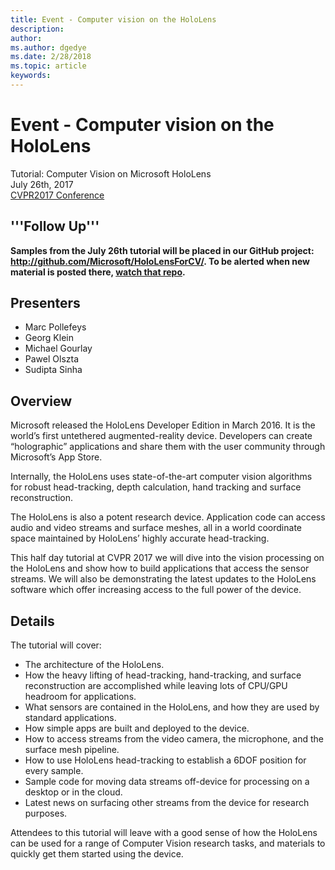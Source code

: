 ```yaml
---
title: Event - Computer vision on the HoloLens
description: 
author: 
ms.author: dgedye
ms.date: 2/28/2018
ms.topic: article
keywords: 
---
```




# Event - Computer vision on the HoloLens

Tutorial: Computer Vision on Microsoft HoloLens\
 July 26th, 2017\
 [CVPR2017 Conference](http://cvpr2017.thecvf.com/)

## '''Follow Up'''

**Samples from the July 26th tutorial will be placed in our GitHub project: <http://github.com/Microsoft/HoloLensForCV/>. To be alerted when new material is posted there, [watch that repo](https://github.com/Microsoft/HoloLensForCV/subscription).**

## Presenters
* Marc Pollefeys
* Georg Klein
* Michael Gourlay
* Pawel Olszta
* Sudipta Sinha

## Overview

Microsoft released the HoloLens Developer Edition in March 2016. It is the world’s first untethered augmented-reality device. Developers can create “holographic” applications and share them with the user community through Microsoft’s App Store.

Internally, the HoloLens uses state-of-the-art computer vision algorithms for robust head-tracking, depth calculation, hand tracking and surface reconstruction.

The HoloLens is also a potent research device. Application code can access audio and video streams and surface meshes, all in a world coordinate space maintained by HoloLens’ highly accurate head-tracking.

This half day tutorial at CVPR 2017 we will dive into the vision processing on the HoloLens and show how to build applications that access the sensor streams. We will also be demonstrating the latest updates to the HoloLens software which offer increasing access to the full power of the device.

## Details

The tutorial will cover:
* The architecture of the HoloLens.
* How the heavy lifting of head-tracking, hand-tracking, and surface reconstruction are accomplished while leaving lots of CPU/GPU headroom for applications.
* What sensors are contained in the HoloLens, and how they are used by standard applications.
* How simple apps are built and deployed to the device.
* How to access streams from the video camera, the microphone, and the surface mesh pipeline.
* How to use HoloLens head-tracking to establish a 6DOF position for every sample.
* Sample code for moving data streams off-device for processing on a desktop or in the cloud.
* Latest news on surfacing other streams from the device for research purposes.

Attendees to this tutorial will leave with a good sense of how the HoloLens can be used for a range of Computer Vision research tasks, and materials to quickly get them started using the device.
